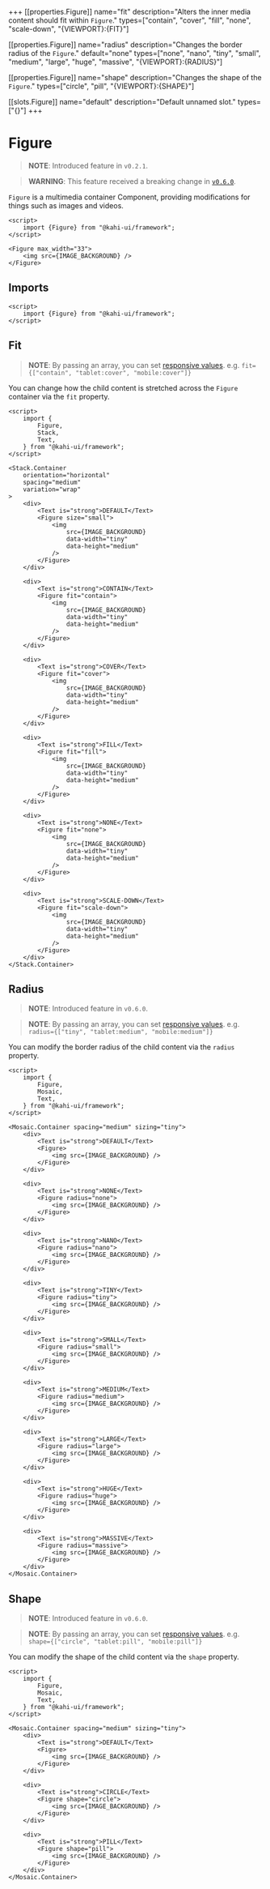 +++
[[properties.Figure]]
name="fit"
description="Alters the inner media content should fit within `Figure`."
types=["contain", "cover", "fill", "none", "scale-down", "{VIEWPORT}:{FIT}"]

[[properties.Figure]]
name="radius"
description="Changes the border radius of the `Figure`."
default="none"
types=["none", "nano", "tiny", "small", "medium", "large", "huge", "massive", "{VIEWPORT}:{RADIUS}"]

[[properties.Figure]]
name="shape"
description="Changes the shape of the `Figure`."
types=["circle", "pill", "{VIEWPORT}:{SHAPE}"]

[[slots.Figure]]
name="default"
description="Default unnamed slot."
types=["{}"]
+++

# Figure

> **NOTE**: Introduced feature in `v0.2.1`.

> **WARNING**: This feature received a breaking change in [`v0.6.0`](../migrations/0.5.x-to-0.6.x.md).

`Figure` is a multimedia container Component, providing modifications for things such as images and videos.

```svelte {title="Figure Preview" mode="repl"}
<script>
    import {Figure} from "@kahi-ui/framework";
</script>

<Figure max_width="33">
    <img src={IMAGE_BACKGROUND} />
</Figure>
```

## Imports

```svelte {title="Figure Imports"}
<script>
    import {Figure} from "@kahi-ui/framework";
</script>
```

## Fit

> **NOTE**: By passing an array, you can set [responsive values](../framework/responsitivity.md). e.g. `fit={["contain", "tablet:cover", "mobile:cover"]}`

You can change how the child content is stretched across the `Figure` container via the `fit` property.

```svelte {title="Figure Fit" mode="repl"}
<script>
    import {
        Figure,
        Stack,
        Text,
    } from "@kahi-ui/framework";
</script>

<Stack.Container
    orientation="horizontal"
    spacing="medium"
    variation="wrap"
>
    <div>
        <Text is="strong">DEFAULT</Text>
        <Figure size="small">
            <img
                src={IMAGE_BACKGROUND}
                data-width="tiny"
                data-height="medium"
            />
        </Figure>
    </div>

    <div>
        <Text is="strong">CONTAIN</Text>
        <Figure fit="contain">
            <img
                src={IMAGE_BACKGROUND}
                data-width="tiny"
                data-height="medium"
            />
        </Figure>
    </div>

    <div>
        <Text is="strong">COVER</Text>
        <Figure fit="cover">
            <img
                src={IMAGE_BACKGROUND}
                data-width="tiny"
                data-height="medium"
            />
        </Figure>
    </div>

    <div>
        <Text is="strong">FILL</Text>
        <Figure fit="fill">
            <img
                src={IMAGE_BACKGROUND}
                data-width="tiny"
                data-height="medium"
            />
        </Figure>
    </div>

    <div>
        <Text is="strong">NONE</Text>
        <Figure fit="none">
            <img
                src={IMAGE_BACKGROUND}
                data-width="tiny"
                data-height="medium"
            />
        </Figure>
    </div>

    <div>
        <Text is="strong">SCALE-DOWN</Text>
        <Figure fit="scale-down">
            <img
                src={IMAGE_BACKGROUND}
                data-width="tiny"
                data-height="medium"
            />
        </Figure>
    </div>
</Stack.Container>
```

## Radius

> **NOTE**: Introduced feature in `v0.6.0`.

> **NOTE**: By passing an array, you can set [responsive values](../framework/responsitivity.md). e.g. `radius={["tiny", "tablet:medium", "mobile:medium"]}`

You can modify the border radius of the child content via the `radius` property.

```svelte {title="Figure Radius" mode="repl"}
<script>
    import {
        Figure,
        Mosaic,
        Text,
    } from "@kahi-ui/framework";
</script>

<Mosaic.Container spacing="medium" sizing="tiny">
    <div>
        <Text is="strong">DEFAULT</Text>
        <Figure>
            <img src={IMAGE_BACKGROUND} />
        </Figure>
    </div>

    <div>
        <Text is="strong">NONE</Text>
        <Figure radius="none">
            <img src={IMAGE_BACKGROUND} />
        </Figure>
    </div>

    <div>
        <Text is="strong">NANO</Text>
        <Figure radius="nano">
            <img src={IMAGE_BACKGROUND} />
        </Figure>
    </div>

    <div>
        <Text is="strong">TINY</Text>
        <Figure radius="tiny">
            <img src={IMAGE_BACKGROUND} />
        </Figure>
    </div>

    <div>
        <Text is="strong">SMALL</Text>
        <Figure radius="small">
            <img src={IMAGE_BACKGROUND} />
        </Figure>
    </div>

    <div>
        <Text is="strong">MEDIUM</Text>
        <Figure radius="medium">
            <img src={IMAGE_BACKGROUND} />
        </Figure>
    </div>

    <div>
        <Text is="strong">LARGE</Text>
        <Figure radius="large">
            <img src={IMAGE_BACKGROUND} />
        </Figure>
    </div>

    <div>
        <Text is="strong">HUGE</Text>
        <Figure radius="huge">
            <img src={IMAGE_BACKGROUND} />
        </Figure>
    </div>

    <div>
        <Text is="strong">MASSIVE</Text>
        <Figure radius="massive">
            <img src={IMAGE_BACKGROUND} />
        </Figure>
    </div>
</Mosaic.Container>
```

## Shape

> **NOTE**: Introduced feature in `v0.6.0`.

> **NOTE**: By passing an array, you can set [responsive values](../framework/responsitivity.md). e.g. `shape={["circle", "tablet:pill", "mobile:pill"]}`

You can modify the shape of the child content via the `shape` property.

```svelte {title="Figure Shape" mode="repl"}
<script>
    import {
        Figure,
        Mosaic,
        Text,
    } from "@kahi-ui/framework";
</script>

<Mosaic.Container spacing="medium" sizing="tiny">
    <div>
        <Text is="strong">DEFAULT</Text>
        <Figure>
            <img src={IMAGE_BACKGROUND} />
        </Figure>
    </div>

    <div>
        <Text is="strong">CIRCLE</Text>
        <Figure shape="circle">
            <img src={IMAGE_BACKGROUND} />
        </Figure>
    </div>

    <div>
        <Text is="strong">PILL</Text>
        <Figure shape="pill">
            <img src={IMAGE_BACKGROUND} />
        </Figure>
    </div>
</Mosaic.Container>
```
